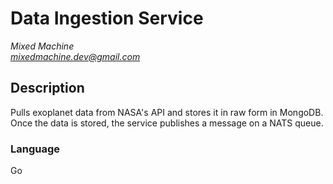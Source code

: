 # Data Ingestion Service
*Mixed Machine* <br />
*mixedmachine.dev@gmail.com*

## Description
Pulls exoplanet data from NASA's API and stores it in raw form in MongoDB. Once the data is stored, the service publishes a message on a NATS queue.

### Language
Go
